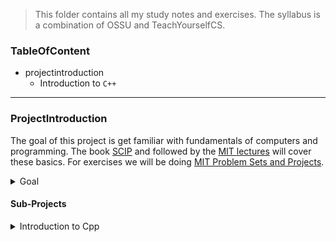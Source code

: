 > This folder contains all my study notes and exercises. The syllabus is a combination of OSSU and TeachYourselfCS.

### TableOfContent

- projectintroduction
	- Introduction to `C++`

---

### ProjectIntroduction

The goal of this project is get familiar with fundamentals of computers and programming. The book [SCIP](https://mitpress.mit.edu/sites/default/files/sicp/full-text/book/book.html) and followed by the [MIT lectures](http://ocw.mit.edu/courses/electrical-engineering-and-computer-science/6-001-structure-and-interpretation-of-computer-programs-spring-2005/video-lectures/) will cover these basics.
For exercises we will be doing [MIT Problem Sets and Projects](https://ocw.mit.edu/courses/electrical-engineering-and-computer-science/6-001-structure-and-interpretation-of-computer-programs-spring-2005/projects/).


<details>

<summary>Goal</summary>

- [ ] Finish the syllabus within 1-2 months, (started on Oct 09th 2021)

</details>

#### Sub-Projects

<details>
<summary>Introduction to Cpp</summary>
This is a fast paced introductory course to `C++` programming language. We will be following the [MIT's 6.096 Course](https://ocw.mit.edu/courses/electrical-engineering-and-computer-science/6-096-introduction-to-c-january-iap-2011/index.htm). Note that this course doesnt contain any videos. I will be watching videos from youtube channels like [Cherno](https://www.youtube.com/c/TheChernoProject). For exercises we will be doing projects from `1-Beginner`.
</details>
